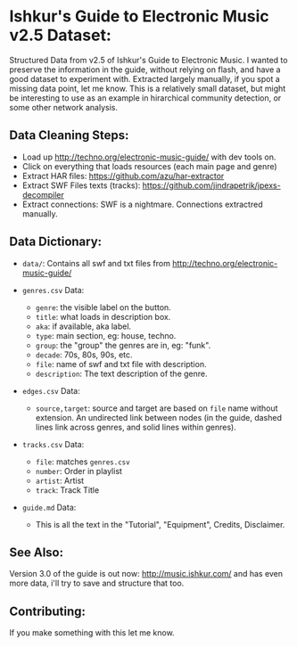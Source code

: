 # Ishkur's Guide to Electronic Music v2.5 Dataset:

Structured Data from v2.5 of Ishkur's Guide to Electronic Music. I wanted to preserve the information in the guide, without relying on flash, and have a good dataset to experiment with. Extracted largely manually, if you spot a missing data point, let me know. This is a relatively small dataset, but might be interesting to use as an example in hirarchical community detection, or some other network analysis.

## Data Cleaning Steps:

* Load up http://techno.org/electronic-music-guide/ with dev tools on.
* Click on everything that loads resources (each main page and genre)
* Extract HAR files: https://github.com/azu/har-extractor
* Extract SWF Files texts (tracks): https://github.com/jindrapetrik/jpexs-decompiler
* Extract connections: SWF is a nightmare. Connections extractred manually.

## Data Dictionary:

* `data/`: Contains all swf and txt files from http://techno.org/electronic-music-guide/

* `genres.csv` Data:
  - `genre`: the visible label on the button.
  - `title`: what loads in description box.
  - `aka`: if available, aka label.
  - `type`: main section, eg: house, techno.
  - `group`: the "group" the genres are in, eg: "funk".
  - `decade`: 70s, 80s, 90s, etc.
  - `file`: name of swf and txt file with description.
  - `description`: The text description of the genre.

* `edges.csv` Data:
  - `source,target`: source and target are based on `file` name without extension. An undirected link between nodes (in the guide, dashed lines link across genres, and solid lines within genres).
  
* `tracks.csv` Data:
  - `file`: matches `genres.csv`
  - `number`: Order in playlist
  - `artist`: Artist
  - `track`: Track Title

* `guide.md` Data:
  - This is all the text in the "Tutorial", "Equipment", Credits, Disclaimer.

## See Also:

Version 3.0 of the guide is out now: http://music.ishkur.com/ and has even more data, i'll try to save and structure that too.

## Contributing:

If you make something with this let me know.
